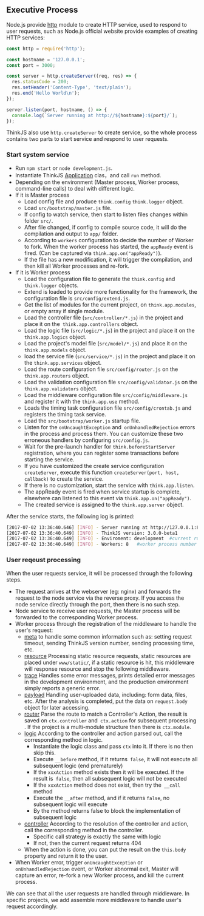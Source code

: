 ## Executive Process

Node.js provide [http](https://nodejs.org/api/http.html) module to create HTTP service, used to respond to user requests, such as Node.js official website provide examples of creating HTTP services:

```js
const http = require('http');

const hostname = '127.0.0.1';
const port = 3000;

const server = http.createServer((req, res) => {
  res.statusCode = 200;
  res.setHeader('Content-Type', 'text/plain');
  res.end('Hello World\n');
});

server.listen(port, hostname, () => {
  console.log(`Server running at http://${hostname}:${port}/`);
});
```
ThinkJS also use `http.createServer` to create service, so the whole process contains two parts to start service and respond to user requests.

### Start system service

* Run `npm start` or `node development.js`.
* Instantiate ThinkJS [Application](https://github.com/thinkjs/thinkjs/blob/3.0/lib/application.js) clas，and call `run` method.
* Depending on the environment (Master process, Worker process, command-line calls) to deal with different logic.
* If it is Master process
    - Load config file and produce `think.config`  `think.logger` object.
    - Load `src/bootstrap/master.js` file.
    - If config to watch service, then start to listen files changes within folder `src/`.
    - After file changed, if config to compile source code, it will do the compilation and output to `app/` folder.
    - According to `workers` configuration to decide the number of Worker to fork. When the worker process has started, the `appReady` event is fired. (Can be captured via `think.app.on("appReady")`).
    - If the file has a new modification, it will trigger the compilation, and then kill all Worker processes and re-fork.
* If it is Worker process
    - Load the configuration file to generate the `think.config` and` think.logger` objects.
    - Extend is loaded to provide more functionality for the framework, the configuration file is `src/config/extend.js`.
    - Get the list of modules for the current project, on `think.app.modules`, or empty array if single module.
    - Load the controller file (`src/controller/*.js`) in the project and place it on the` think.app.controllers` object.
    - Load the logic file (`src/logic/*.js`) in the project and place it on the `think.app.logics` object.
    - Load the project's model file (`src/model/*.js`) and place it on the `think.app.models` object.
    - load the service file (`src/service/*.js`) in the project and place it on the `think.app.services` object.
    - Load the route configuration file `src/config/router.js` on the `think.app.routers` object.
    - Load the validation configuration file `src/config/validator.js` on the `think.app.validators` object.
    - Load the middleware configuration file `src/config/middleware.js` and register it with the `think.app.use` method.
    - Loads the timing task configuration file `src/config/crontab.js` and registers the timing task service.
    - Load the `src/bootstrap/worker.js` startup file.
    - Listen for the `onUncaughtException` and` onUnhandledRejection` errors in the process and process them. You can customize these two erroneous handlers by configuring `src/config.js`.
    - Wait for the pre-launch handler for `think.beforeStartServer` registration, where you can register some transactions before starting the service.
    - If you have customized the create service configuration `createServer`, execute this function `createServer(port, host, callback)` to create the service.
    - If there is no customization, start the service with `think.app.listen`.
    - The appReady event is fired when service startup is complete, elsewhere can listened to this event via `think.app.on("appReady")`.
    - The created service is assigned to the `think.app.server` object.
   
After the service starts, the following log is printed:

```sh
[2017-07-02 13:36:40.646] [INFO] - Server running at http://127.0.0.1:8360
[2017-07-02 13:36:40.649] [INFO] - ThinkJS version: 3.0.0-beta1
[2017-07-02 13:36:40.649] [INFO] - Enviroment: development  #current running environment
[2017-07-02 13:36:40.649] [INFO] - Workers: 8   #worker process number
```

### User reqeust processing

When the user requests service, it will be processed through the following steps.
* The request arrives at the webserver (eg: nginx) and forwards the request to the node service via the reverse proxy. If you access the node service directly through the port, then there is no such step.
* Node service to receive user requests, the Master process will be forwarded to the corresponding Worker process.
* Worker process through the registration of the middleware to handle the user's request:
    - [meta](https://github.com/thinkjs/think-meta) to handle some common information such as: setting request timeout, sending ThinkJS version number, sending processing time, etc.
    - [resource](https://github.com/thinkjs/think-resource) Processing static resource requests, static resources are placed under `www/static/`, if a static resource is hit, this middleware will response resource and stop the following middleware.
    - [trace](https://github.com/thinkjs/think-trace) Handles some error messages, prints detailed error messages in the development environment, and the production environment simply reports a generic error.
    - [payload](https://github.com/thinkjs/think-payload) Handling user-uploaded data, including: form data, files, etc. After the analysis is completed, put the data on `request.body` object for later accessing.
    - [router](https://github.com/thinkjs/think-router) Parse the route to match a Controller's Action, the result is saved on `ctx.controller` and` ctx.action` for subsequent processing . If the project is a multi-module structure then there is `ctx.module`.
    - [logic](https://github.com/thinkjs/think-logic) According to the controller and action parsed out, call the corresponding method in logic.
        - Instantiate the logic class and pass `ctx` into it. If there is no then skip this.
        - Execute `__before` method, if it returns` false`, it will not execute all subsequent logic (end prematurely)
        - If the `xxxAction` method exists then it will be executed. If the result is` false`, then all subsequent logic will not be executed
        - If the `xxxAction` method does not exist, then try the` __call` method
        - Execute the `__after` method, and if it returns `false`, no subsequent logic will execute
        - By the method returns false to block the implementation of subsequent logic
    - [controller](https://github.com/thinkjs/think-controller) According to the resolution of the controller and action, call the corresponding method in the controller.
        - Specific call strategy is exactly the same with logic
        - If not, then the current request returns 404
    - When the action is done, you can put the result on the `this.body` property and return it to the user.
* When Worker error, trigger `onUncaughtException` or `onUnhandledRejection` event, or Worker abnormal exit, Master will capture an error, re-fork a new Worker process, and kill the current process.

We can see that all the user requests are handled through middleware. In specific projects, we add assemble more middleware to handle user's request accordingly.

